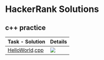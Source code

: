 # HackerRank Solutions

## c++ practice

| Task - Solution | Details |  
| --------------- | ------- |
| [HelloWorld](https://www.hackerrank.com/challenges/cpp-hello-world/problem).[cpp](https://github.com/wesleyearlstander/HackerRank/blob/master/c%2B%2B%20practice/HelloWorld.cpp) | ![](https://img.shields.io/badge/D-effortless-b1e2f1.svg) |
<!--
| *Lesson Template* | |
| []() []() | ![](https://img.shields.io/badge/D-effortless-b1e2f1.svg) |
| []() []() | ![](https://img.shields.io/badge/D-painless-81c1e1.svg) |
| []() []() | ![](https://img.shields.io/badge/D-respectable-61c0c5.svg) |
| []() []() | ![](https://img.shields.io/badge/D-ambitious-4fa0a4.svg) |
-->
